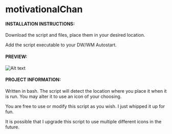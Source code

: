 # motivationalChan


#### **INSTALLATION INSTRUCTIONS:**

Download the script and files, place them in your desired location.

Add the script executable to your DW/WM Autostart.



#### **PREVIEW:**

![Alt text](https://i.postimg.cc/mgNzHDgJ/motivational-chan.png "Motivational-Chan")




#### **PROJECT INFORMATION:**

Written in bash. The script will detect the location where you place it when it is run. You may alter it to use an icon of your choosing.

You are free to use or modify this script as you wish. I just whipped it up for fun.

It is possible that I upgrade this script to use multiple different icons in the future.
